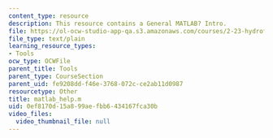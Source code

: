 ```yaml
---
content_type: resource
description: This resource contains a General MATLAB? Intro.
file: https://ol-ocw-studio-app-qa.s3.amazonaws.com/courses/2-23-hydrofoils-and-propellers-spring-2007/0ef8170d15a899aefbb6434167fca30b_matlab_help.m
file_type: text/plain
learning_resource_types:
- Tools
ocw_type: OCWFile
parent_title: Tools
parent_type: CourseSection
parent_uid: fe9208dd-f46e-3768-072c-ce2ab11d0987
resourcetype: Other
title: matlab_help.m
uid: 0ef8170d-15a8-99ae-fbb6-434167fca30b
video_files:
  video_thumbnail_file: null
---
```

